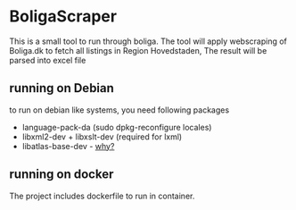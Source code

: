 # BoligaScraper

This is a small tool to run through boliga.
The tool will apply webscraping of Boliga.dk to fetch all listings in Region Hovedstaden,
The result will be parsed into excel file

## running on Debian

to run on debian like systems, you need following packages

* language-pack-da (sudo dpkg-reconfigure locales)
* libxml2-dev + libxslt-dev (required for lxml)
* libatlas-base-dev - [why?](https://github.com/numpy/numpy/issues/14772)

## running on docker

The project includes dockerfile to run in container.
